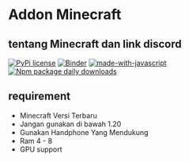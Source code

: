 # Addon Minecraft
## tentang Minecraft dan link discord

[![PyPi license](https://badgen.net/pypi/license/pip/)](https://pypi.org/project/pip/)
[![Binder](https://mybinder.org/badge_logo.svg)](https://mybinder.org/v2/gh/Naereen/badges/master)
[![made-with-javascript](https://img.shields.io/badge/Made%20with-JavaScript-1f425f.svg)](https://www.javascript.com)
[![Npm package daily downloads](https://badgen.net/npm/dm/express)](https://npmjs.com/package/express)

## requirement
- Minecraft Versi Terbaru
- Jangan gunakan di bawah 1.20
- Gunakan Handphone Yang Mendukung
- Ram 4 - 8
- GPU support

## 
